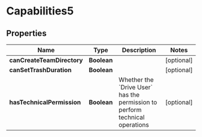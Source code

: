 

# Capabilities5


## Properties

| Name | Type | Description | Notes |
|------------ | ------------- | ------------- | -------------|
|**canCreateTeamDirectory** | **Boolean** |  |  [optional] |
|**canSetTrashDuration** | **Boolean** |  |  [optional] |
|**hasTechnicalPermission** | **Boolean** | Whether the &#x60;Drive User&#x60; has the permission to perform technical operations |  [optional] |




